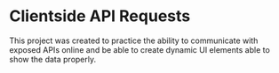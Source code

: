 # Clientside API Requests

This project was created to practice the ability to communicate with exposed APIs online and be able to create dynamic UI elements able to show the data properly.